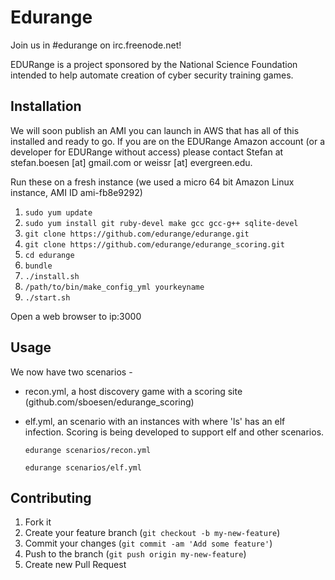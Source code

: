 # Edurange

Join us in #edurange on irc.freenode.net!


EDURange is a project sponsored by the National Science Foundation intended to help automate creation of cyber security training games.

## Installation

We will soon publish an AMI you can launch in AWS that has all of this installed and ready to go. If you are on the EDURange Amazon account (or a developer for EDURange without access) please contact Stefan at stefan.boesen [at] gmail.com or weissr [at] evergreen.edu.

Run these on a fresh instance (we used a micro 64 bit Amazon Linux instance, AMI ID ami-fb8e9292)

1. ```sudo yum update```
1. ```sudo yum install git ruby-devel make gcc gcc-g++ sqlite-devel```
3. ```git clone https://github.com/edurange/edurange.git```
4. ```git clone https://github.com/edurange/edurange_scoring.git```
5. ```cd edurange```
5. ```bundle```
6. ```./install.sh```
7. ```/path/to/bin/make_config_yml yourkeyname```
8. ```./start.sh```


Open a web browser to ip:3000

## Usage
    
We now have two scenarios - 
- recon.yml, a host discovery game with a scoring site (github.com/sboesen/edurange_scoring)
- elf.yml, an scenario with an instances with where 'ls' has an elf infection. Scoring is being developed to support elf and other scenarios.
    
    ```edurange scenarios/recon.yml```

    ```edurange scenarios/elf.yml```


## Contributing

1. Fork it
2. Create your feature branch (`git checkout -b my-new-feature`)
3. Commit your changes (`git commit -am 'Add some feature'`)
4. Push to the branch (`git push origin my-new-feature`)
5. Create new Pull Request